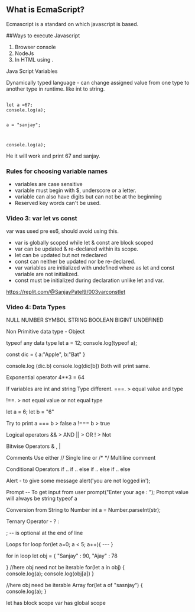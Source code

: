 ## What is EcmaScript?

Ecmascript is a standard on which javascript is based.

##Ways to execute Javascript
1. Browser console
2. NodeJs
3. In HTML using <javascript>.


Java Script Variables

Dynamically typed language - can change assigned value from one type to another type in runtime. like int to string.

<code>
let a =67;
console.log(a);

a = "sanjay";

console.log(a);
</code>

He it will work and print 67 and sanjay.

### Rules for choosing variable names
- variables are case sensitive
- variable must begin with $, underscore or a letter.
- variable can also have digits but can not be at the beginning
- Reserved key words can't be used.

### Video 3: var let vs const

var was used pre es6, should avoid using this.
- var is globally scoped while let & const are block scoped
- var can be updated & re-declared within its scope.
- let can be updated but not redeclared
- const can neither be updated nor be re-declared.
- var variables are initialized with undefined where as let and const variable are not initialized.
- const must be initialized during declaration unlike let and var.

https://replit.com/@SanjayPatel9/003varconstlet


### Video 4: Data Types
  NULL
  NUMBER
  SYMBOL
  STRING
  BOOLEAN
  BIGINT
  UNDEFINED
  
  Non Primitive data type - Object
  
  typeof any data type
  let a = 12;
  console.log(typeof a);
  
  const dic = {
  a:"Apple",
  b:"Bat"
  }
  
  console.log (dic.b)
  console.log(dic[b])
  Both will print same.
  
  
Exponential operator 
4**3 = 64

  
  If variables are int and string Type different.
===.   > equal value and type
  
!==.  > not equal value or not equal type
  
  let a = 6;
  let b = "6"
  
  Try to print 
  a === b >  false
  a !=== b > true
  
  
  Logical operators
  &&  > AND
  ||   > OR
  !    > Not 
  
  Bitwise Operators
  & , |
  
  Comments
  Use either // Single line 
  or /*   */   Multiline comment
  
  
  Conditional Operators
  if ..
  if .. else
  if .. else if .. else
  
  
Alert - to give some message
  alert('you are not logged in');
  
Prompt -- To get input from user
  prompt("Enter your age : ");
 Prompt value will always be string
  typeof a
  
  
  Conversion from String to Number 
  int a = Number.parseInt(str);
  
  
  Ternary Operator - ? :
  
  ;   -- is optional at the end of line
  
  Loops
  for loop
  for(let a=0; a < 5; a++){
                     ---
  }
                     
 for in loop
   let obj = {
   "Sanjay" : 90,
   "Ajay" : 78

   }
  //here obj need not be iterable
  for(let a in obj) {                 
    console.log(a);
     console.log(obj[a])
  }
                   
//here obj need be iterable Array
  for(let a of "sasnjay") {                 
    console.log(a);
 }
 
                     
 let has block scope
 var has global scope
                     

                     
                     
